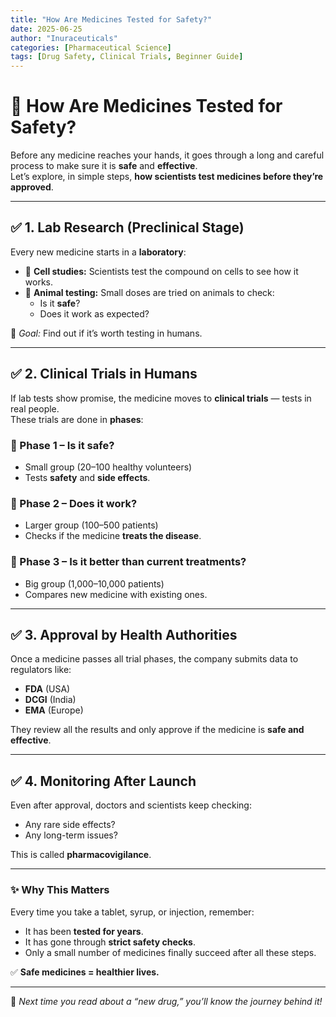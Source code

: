 ```yaml
---
title: "How Are Medicines Tested for Safety?"
date: 2025-06-25
author: "Inuraceuticals"
categories: [Pharmaceutical Science]
tags: [Drug Safety, Clinical Trials, Beginner Guide]
---
```


# 🧪 How Are Medicines Tested for Safety?

Before any medicine reaches your hands, it goes through a long and careful process to make sure it is **safe** and **effective**.  
Let’s explore, in simple steps, **how scientists test medicines before they’re approved**.

---

## ✅ 1. Lab Research (Preclinical Stage)

Every new medicine starts in a **laboratory**:

- 🧫 **Cell studies:** Scientists test the compound on cells to see how it works.
- 🐁 **Animal testing:** Small doses are tried on animals to check:
  - Is it **safe**?
  - Does it work as expected?

📌 *Goal:* Find out if it’s worth testing in humans.

---

## ✅ 2. Clinical Trials in Humans

If lab tests show promise, the medicine moves to **clinical trials** — tests in real people.  
These trials are done in **phases**:

### 📌 Phase 1 – Is it safe?
- Small group (20–100 healthy volunteers)
- Tests **safety** and **side effects**.

### 📌 Phase 2 – Does it work?
- Larger group (100–500 patients)
- Checks if the medicine **treats the disease**.

### 📌 Phase 3 – Is it better than current treatments?
- Big group (1,000–10,000 patients)
- Compares new medicine with existing ones.

---

## ✅ 3. Approval by Health Authorities

Once a medicine passes all trial phases, the company submits data to regulators like:

- **FDA** (USA)
- **DCGI** (India)
- **EMA** (Europe)

They review all the results and only approve if the medicine is **safe and effective**.

---

## ✅ 4. Monitoring After Launch

Even after approval, doctors and scientists keep checking:
- Any rare side effects?
- Any long-term issues?

This is called **pharmacovigilance**.

---

### ✨ **Why This Matters**

Every time you take a tablet, syrup, or injection, remember:
- It has been **tested for years**.
- It has gone through **strict safety checks**.
- Only a small number of medicines finally succeed after all these steps.

✅ **Safe medicines = healthier lives.**

---

👀 *Next time you read about a “new drug,” you’ll know the journey behind it!*
